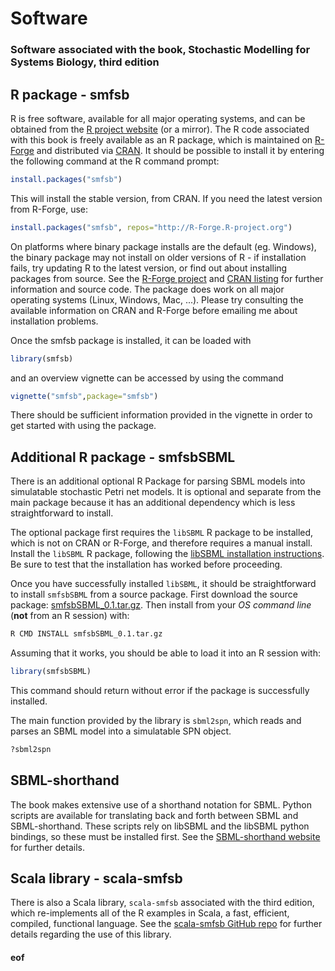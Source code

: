 # Software

### Software associated with the book, Stochastic Modelling for Systems Biology, third edition

## R package - smfsb

R is free software, available for all major operating systems, and can be obtained from the [R project website](http://www.r-project.org/) (or a mirror). The R code associated with this book is freely available as an R package, which is maintained on [R-Forge](http://r-forge.r-project.org/) and distributed via [CRAN](http://cran.r-project.org/). It should be possible to install it by entering the following command at the R command prompt:
```r
install.packages("smfsb")
```
This will install the stable version, from CRAN. If you need the latest version from R-Forge, use:
```r
install.packages("smfsb", repos="http://R-Forge.R-project.org")
```

On platforms where binary package installs are the default (eg. Windows), the binary package may not install on older versions of R - if installation fails, try updating R to the latest version, or find out about installing packages from source. See the [R-Forge project](https://r-forge.r-project.org/projects/smfsb/) and [CRAN listing](http://cran.r-project.org/web/packages/smfsb/) for further information and source code. The package does work on all major operating systems (Linux, Windows, Mac, ...). Please try consulting the available information on CRAN and R-Forge before emailing me about installation problems.

Once the smfsb package is installed, it can be loaded with

```r
library(smfsb)
```
and an overview vignette can be accessed by using the command
```r
vignette("smfsb",package="smfsb")
```
There should be sufficient information provided in the vignette in order to get started with using the package.

## Additional R package - smfsbSBML

There is an additional optional R Package for parsing SBML models into simulatable stochastic Petri net models. It is optional and separate from the main package because it has an additional dependency which is less straightforward to install.

The optional package first requires the `libSBML` R package to be installed, which is not on CRAN or R-Forge, and therefore requires a manual install. Install the `libSBML` R package, following the [libSBML installation instructions](http://sbml.org/Software/libSBML/Downloading_libSBML#R). Be sure to test that the installation has worked before proceeding.

Once you have successfully installed `libSBML`, it should be straightforward to install `smfsbSBML` from a source package. First download the source package: [smfsbSBML_0.1.tar.gz](smfsbSBML_0.1.tar.gz). Then install from your *OS command line* (**not** from an R session) with:
```bash
R CMD INSTALL smfsbSBML_0.1.tar.gz
```
Assuming that it works, you should be able to load it into an R session with:
```r
library(smfsbSBML)
```
This command should return without error if the package is successfully installed.

The main function provided by the library is `sbml2spn`, which reads and parses an SBML model into a simulatable SPN object.
```r
?sbml2spn
```

## SBML-shorthand

The book makes extensive use of a shorthand notation for SBML. Python scripts are available for translating back and forth between SBML and SBML-shorthand. These scripts rely on libSBML and the libSBML python bindings, so these must be installed first. See the [SBML-shorthand website](https://github.com/darrenjw/sbml-sh/) for further details.

## Scala library - scala-smfsb

There is also a Scala library, `scala-smfsb` associated with the third edition, which re-implements all of the R examples in Scala, a fast, efficient, compiled, functional language. See the [scala-smfsb GitHub repo](https://github.com/darrenjw/scala-smfsb) for further details regarding the use of this library.


#### eof


